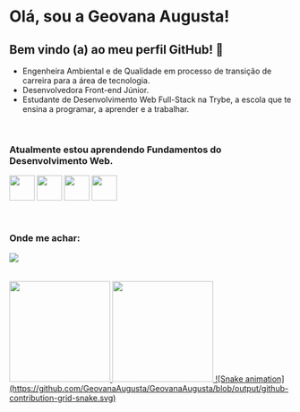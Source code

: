 # Olá, sou a Geovana Augusta! 

## Bem vindo (a) ao meu perfil GitHub! 👋

- Engenheira Ambiental e de Qualidade em processo de transição de carreira para a área de tecnologia. 
- Desenvolvedora Front-end Júnior.
- Estudante de Desenvolvimento Web Full-Stack na Trybe, a escola que te ensina a programar, a aprender e a trabalhar.


<br>

### Atualmente estou aprendendo Fundamentos do Desenvolvimento Web.

<img src="https://arquivo.devmedia.com.br/noticias/artigos/artigo_javascript-reduce-reduzindo-uma-colecao-em-um-unico-objeto_37981.jpg" width="45" height="45"/> <img src="https://trabalho-html.weebly.com/uploads/2/9/6/5/29653063/6785512.png?433" width="45" height="45"/> <img src="https://img2.gratispng.com/20180402/csq/kisspng-css3-cascading-style-sheets-computer-icons-html-emblem-5ac245f0d27847.8044648115226813288621.jpg" width="45" height="45"/> <img src="https://cdn.jsdelivr.net/gh/devicons/devicon/icons/linux/linux-original.svg" width="45" height="45"/> 

<br>

### Onde me achar:

<div>
<a href="https://www.linkedin.com/in/geovanaaugusta/" target="_blank"><img src="https://img.shields.io/badge/-LinkedIn-%230077B5?style=for-the-badge&logo=linkedin&logoColor=white" target="_blank"></a>   
</div>

<br>
<br>

<div>
<a href="https://github.com/GeovanaAugusta">
<img height="180em" src="https://github-readme-stats.vercel.app/api/top-langs/?username=GeovanaAugusta&layout=compact&langs_count=7&theme=dracula"/>
<img height="180em" src="https://github-readme-stats.vercel.app/api?username=GeovanaAugusta&show_icons=true&theme=dracula&include_all_commits=true&count_private=true"/>
![Snake animation](https://github.com/GeovanaAugusta/GeovanaAugusta/blob/output/github-contribution-grid-snake.svg)
</div>
